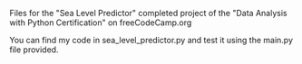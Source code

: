 Files for the "Sea Level Predictor" completed project of the "Data Analysis with Python Certification" on freeCodeCamp.org

You can find my code in sea_level_predictor.py and test it using the main.py file provided.

